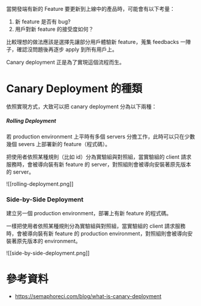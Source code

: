 當開發端有新的 Feature 要更新到上線中的產品時，可能會有以下考量：

1. 新 feature 是否有 bug?
2. 用戶對新 feature 的接受度如何？

比較理想的做法應該是選擇先讓部分用戶體驗新 feature，蒐集 feedbacks 一陣子，確認沒問題後再逐步 apply 到所有用戶上。

Canary deployment 正是為了實現這個流程而生。

# Canary Deployment 的種類

依照實現方式，大致可以把 canary deployment 分為以下兩種：

##### Rolling Deployment

若 production environment 上平時有多個 servers 分擔工作，此時可以只在少數幾個 severs 上部署新的 feature（程式碼）。

把使用者依照某種規則（比如 id）分為實驗組與對照組，當實驗組的 client 請求服務時，會被導向裝有新 feature 的 server，對照組則會被導向安裝著原先版本的 server。

![[rolling-deployment.png]]

### Side-by-Side Deployment

建立另一個 production environment，部署上有新 feature 的程式碼。

一樣把使用者依照某種規則分為實驗組與對照組，當實驗組的 client 請求服務時，會被導向裝有新 feature 的 production environment，對照組則會被導向安裝著原先版本的 environment。

![[side-by-side-deployment.png]]

# 參考資料

- <https://semaphoreci.com/blog/what-is-canary-deployment>

